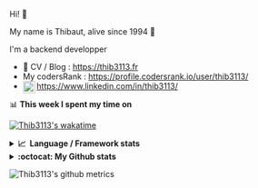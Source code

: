 Hi! 👋

My name is Thibaut, alive since 1994 🍷

I'm a backend developper

-   📝 CV / Blog : https://thib3113.fr
-   My codersRank : https://profile.codersrank.io/user/thib3113/
-   <a href="https://www.linkedin.com/in/thib3113/"><img align="left" alt="Thib3113's Linkedin" width="21px" src="https://raw.githubusercontent.com/peterthehan/peterthehan/master/assets/linkedin.svg" /></a> https://www.linkedin.com/in/thib3113/

📊 **This week I spent my time on**

[![Thib3113's wakatime](https://github-readme-stats.vercel.app/api/wakatime?username=thib3113&layout=default&theme=dracula&langs_count=6&hide_title=true&hide_border=true)](https://wakatime.com/@thib3113)

<details>
  <summary><b>📈&nbsp;&nbsp;Language&nbsp;/&nbsp;Framework stats</b></summary>
  <br/>  
  <a href='https://profile.codersrank.io/user/thib3113/'>
  <img src='http://cr-skills-chart-widget.azurewebsites.net/api/api?username=thib3113&padding=30&skills=php,batchfile,javascript,less,mysql,reactjs,scss,shell,typescript,vue'>
  </a>
</details>

<details>
  <summary><b>:octocat: My Github stats</b></summary>
  <br/>  
  
  <img src="https://github-readme-stats.vercel.app/api?username=thib3113&theme=dracula&show_icons=true&" alt="Thib3113's GitHub stats" />

<!--START_SECTION:activity-->

1. ❗️ Opened issue [#98](https://github.com/crowdsecurity/cs-firewall-bouncer/issues/98) in [crowdsecurity/cs-firewall-bouncer](https://github.com/crowdsecurity/cs-firewall-bouncer)
2. ❗️ Opened issue [#1112](https://github.com/crowdsecurity/crowdsec/issues/1112) in [crowdsecurity/crowdsec](https://github.com/crowdsecurity/crowdsec)
3. 🗣 Commented on [#1111](https://github.com/crowdsecurity/crowdsec/issues/1111) in [crowdsecurity/crowdsec](https://github.com/crowdsecurity/crowdsec)
4. 🗣 Commented on [#1094](https://github.com/crowdsecurity/crowdsec/issues/1094) in [crowdsecurity/crowdsec](https://github.com/crowdsecurity/crowdsec)
5. ❗️ Opened issue [#1094](https://github.com/crowdsecurity/crowdsec/issues/1094) in [crowdsecurity/crowdsec](https://github.com/crowdsecurity/crowdsec)
 <!--END_SECTION:activity-->

</details>

![Thib3113's github metrics](https://gist.githubusercontent.com/thib3113/83a96e16f8bca103f1b0e376186c66ec/raw/github-metrics.svg)
